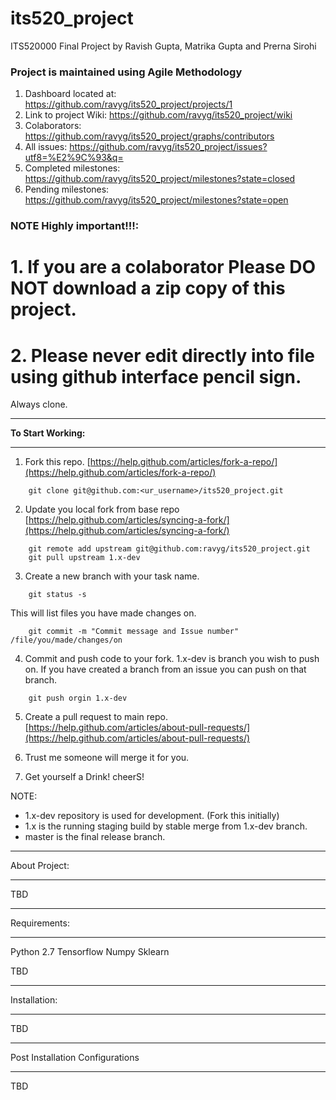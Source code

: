 # its520_project
ITS520000 Final Project by Ravish Gupta, Matrika Gupta and Prerna Sirohi

### Project is maintained using Agile Methodology

1. Dashboard located at: https://github.com/ravyg/its520_project/projects/1
2. Link to project Wiki: https://github.com/ravyg/its520_project/wiki
3. Colaborators: https://github.com/ravyg/its520_project/graphs/contributors
4. All issues: https://github.com/ravyg/its520_project/issues?utf8=%E2%9C%93&q=
5. Completed milestones: https://github.com/ravyg/its520_project/milestones?state=closed
6. Pending milestones: https://github.com/ravyg/its520_project/milestones?state=open


### NOTE Highly important!!!: 
# 1. If you are a colaborator Please DO NOT download a zip copy of this project.
# 2. Please never edit directly into file using github interface pencil sign.

Always clone.
**********************************************
**To Start Working:**
**********************************************

1. Fork this repo. [https://help.github.com/articles/fork-a-repo/](https://help.github.com/articles/fork-a-repo/)
```
    git clone git@github.com:<ur_username>/its520_project.git
```
2. Update you local fork from base repo
    [https://help.github.com/articles/syncing-a-fork/](https://help.github.com/articles/syncing-a-fork/)
```
    git remote add upstream git@github.com:ravyg/its520_project.git
    git pull upstream 1.x-dev
```
3. Create a new branch with your task name.
```
    git status -s
```
This will list files you have made changes on.
```
    git commit -m "Commit message and Issue number" /file/you/made/changes/on
```
4. Commit and push code to your fork. 1.x-dev is branch you wish to push on. If you have created a branch from an issue you can push on that branch.
```
    git push orgin 1.x-dev
```
5. Create a pull request to main repo. [https://help.github.com/articles/about-pull-requests/](https://help.github.com/articles/about-pull-requests/)

6. Trust me someone will merge it for you.
7. Get yourself a Drink! cheerS!


NOTE:
- 1.x-dev repository is used for development. (Fork this initially)
- 1.x is the running staging build by stable merge from 1.x-dev branch.
- master is the final release branch.

**********************************************
About Project:
**********************************************
TBD

**********************************************
Requirements:
**********************************************
Python 2.7
Tensorflow
Numpy
Sklearn

TBD

**********************************************
Installation:
**********************************************
TBD

**********************************************
Post Installation Configurations
**********************************************
TBD
